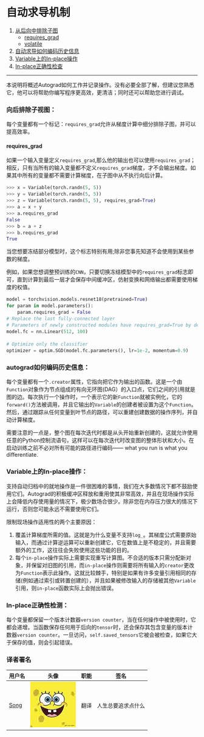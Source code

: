 

# 自动求导机制

1.  [从后向中排除子图](#excluding-subgraphs-from-backward)
    *   [requires_grad](#requires_grad)
    *   [volatile](#volatile)
2.  [自动求导如何编码历史信息](#how-autograd-encodes-the-history)
3.  [Variable上的In-place操作](#in-place-operations-on-variables)
4.  [In-place正确性检查](#in-place-correctness-checks)

* * *

本说明将概述Autograd如何工作并记录操作。没有必要全部了解，但建议您熟悉它，他可以将帮助你编写程序更高效，更清洁；同时还可以帮助您进行调试。

### 向后排除子视图：

每个变量都有一个标记：`requires_grad`允许从梯度计算中细分排除子图，并可以提高效率。

#### requires_grad

如果一个输入变量定义`requires_grad`,那么他的输出也可以使用`requires_grad`；相反，只有当所有的输入变量都不定义`requires_grad`梯度，才不会输出梯度。如果其中所有的变量都不需要计算梯度，在子图中从不执行向后计算。

```py
>>> x = Variable(torch.randn(5, 5))
>>> y = Variable(torch.randn(5, 5))
>>> z = Variable(torch.randn(5, 5), requires_grad=True)
>>> a = x + y
>>> a.requires_grad
False
>>> b = a + z
>>> b.requires_grad
True 
```

当您想要冻结部分模型时，这个标志特别有用;除非您事先知道不会使用到某些参数的梯度。

例如，如果您想调整预训练的`CNN`，只要切换冻结模型中的`requires_grad`标志即可，直到计算到最后一层才会保存中间缓冲区，仿射变换和网络输出都需要使用梯度的权值。

```py
model = torchvision.models.resnet18(pretrained=True)
for param in model.parameters():
    param.requires_grad = False
# Replace the last fully-connected layer
# Parameters of newly constructed modules have requires_grad=True by default
model.fc = nn.Linear(512, 100)

# Optimize only the classifier
optimizer = optim.SGD(model.fc.parameters(), lr=1e-2, momentum=0.9)
```

### autograd如何编码历史信息：

每个变量都有一个`.creator`属性，它指向把它作为输出的函数。这是一个由`Function`对象作为节点组成的有向无环图(DAG）的入口点，它们之间的引用就是图的边。每次执行一个操作时，一个表示它的新`Function`就被实例化，它的`forward()`方法被调用，并且它输出的`Variable`的创建者被设置为这个`Function`。然后，通过跟踪从任何变量到叶节点的路径，可以重建创建数据的操作序列，并自动计算梯度。

需要注意的一点是，整个图在每次迭代时都是从头开始重新创建的，这就允许使用任意的Python控制流语句，这样可以在每次迭代时改变图的整体形状和大小。在启动训练之前不必对所有可能的路径进行编码—— what you run is what you differentiate.

### Variable上的In-place操作：

支持自动归档中的就地操作是一件很困难的事情，我们在大多数情况下都不鼓励使用它们。Autograd的积极缓冲区释放和重用使其非常高效，并且在现场操作实际上会降低内存使用量的情况下，极少数场合很少。除非您在内存压力很大的情况下运行，否则您可能永远不需要使用它们。

限制现场操作适用性的两个主要原因：

1.  覆盖计算梯度所需的值。这就是为什么变量不支持`log_`。其梯度公式需要原始输入，而通过计算逆运算可以重新创建它，它在数值上是不稳定的，并且需要额外的工作，这往往会失败使用这些功能的目的。
2.  每个`in-place`操作实际上需要实现重写计算图。不合适的版本只需分配新对象，并保留对旧图的引用，而`in-place`操作则需要将所有输入的`creator`更改为`Function`表示此操作。这就比较棘手，特别是如果有许多变量引用相同的存储(例如通过索引或转置创建的），并且如果被修改输入的存储被其他`Variable`引用，则`in-place`函数实际上会抛出错误。

### In-place正确性检测：

每个变量都保留一个版本计数器`version counter`，当在任何操作中被使用时，它都会递增。当函数保存任何用于后向的`tensor`时，还会保存其包含变量的版本计数器`version counter`。一旦访问，`self.saved_tensors`它被会被检查，如果它大于保存的值，则会引起错误。

### 译者署名

| 用户名 | 头像 | 职能 | 签名 |
| --- | --- | --- | --- |
| [Song](https://ptorch.com) | ![](img/2018033000352689884.jpeg) | 翻译 | 人生总要追求点什么 |

